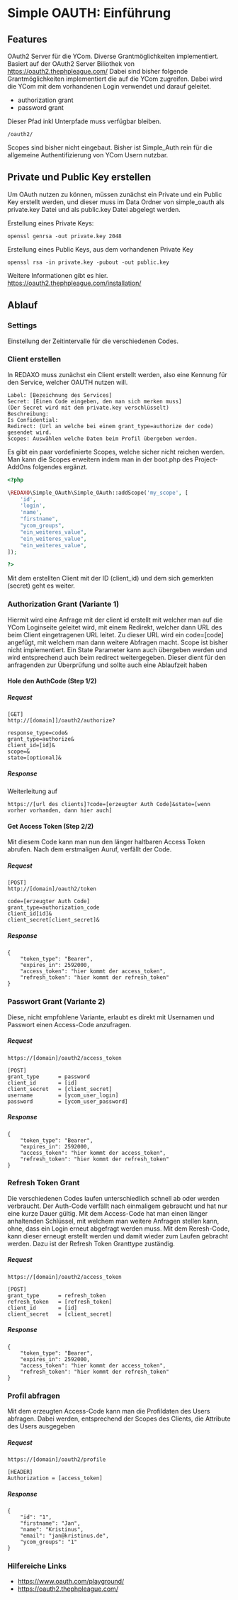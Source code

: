 # Simple OAUTH: Einführung

## Features

OAuth2 Server für die YCom. Diverse Grantmöglichkeiten implementiert. Basiert auf der OAuth2 Server Biliothek von https://oauth2.thephpleague.com/
Dabei sind bisher folgende Grantmöglichkeiten implementiert die auf die YCom zugreifen. Dabei wird die YCom mit dem vorhandenen Login verwendet und darauf geleitet.

* authorization grant
* password grant

Dieser Pfad inkl Unterpfade muss verfügbar bleiben.

<code>/oauth2/</code>

Scopes sind bisher nicht eingebaut. Bisher ist Simple_Auth rein für die allgemeine Authentifizierung von YCom Usern nutzbar.


## Private und Public Key erstellen

Um OAuth nutzen zu können, müssen zunächst ein Private und ein Public Key erstellt werden, und dieser muss im Data Ordner von simple_oauth als private.key Datei und als public.key Datei abgelegt werden.

Erstellung eines Private Keys:

```openssl genrsa -out private.key 2048```

Erstellung eines Public Keys, aus dem vorhandenen Private Key

```openssl rsa -in private.key -pubout -out public.key```

Weitere Informationen gibt es hier.
https://oauth2.thephpleague.com/installation/


## Ablauf

### Settings

Einstellung der Zeitintervalle für die verschiedenen Codes.

### Client erstellen

In REDAXO muss zunächst ein Client erstellt werden, also eine Kennung für den Service, welcher OAUTH nutzen will.

```
Label: [Bezeichnung des Services]
Secret: [Einen Code eingeben, den man sich merken muss]
(Der Secret wird mit dem private.key verschlüsselt)
Beschreibung: 
Is Confidential: 
Redirect: (Url an welche bei einem grant_type=authorize der code) gesendet wird.
Scopes: Auswählen welche Daten beim Profil übergeben werden.
```

Es gibt ein paar vordefinierte Scopes, welche sicher nicht reichen werden. Man kann die Scopes erweitern indem man in der boot.php des Project-AddOns folgendes ergänzt.

```php
<?php

\REDAXO\Simple_OAuth\Simple_OAuth::addScope('my_scope', [
    'id',
    'login',
    'name',
    "firstname",
    "ycom_groups",
    "ein_weiteres_value",
    "ein_weiteres_value",
    "ein_weiteres_value",
]);

?>
```

Mit dem erstellten Client mit der ID (client_id) und dem sich gemerkten (secret) geht es weiter.


### Authorization Grant (Variante 1)

Hiermit wird eine Anfrage mit der client id erstellt mit welcher man auf die YCom Loginseite geleitet wird, mit einem Redirekt, welcher dann URL des beim Client eingetragenen URL leitet. Zu dieser URL wird ein code=[code] angefügt, mit welchem man dann weitere Abfragen macht. Scope ist bisher nicht implementiert. Ein State Parameter kann auch übergeben werden und wird entsprechend auch beim redirect weitergegeben. Dieser dient für den anfragenden zur Überprüfung und sollte auch eine Ablaufzeit haben

#### Hole den AuthCode (Step 1/2)

##### Request

```
[GET]
http://[domain]]/oauth2/authorize?

response_type=code&
grant_type=authorize&
client_id=[id]&
scope=&
state=[optional]&
```

##### Response

Weiterleitung auf

```
https://[url des clients]?code=[erzeugter Auth Code]&state=[wenn vorher vorhanden, dann hier auch]

```

#### Get Access Token (Step 2/2)

Mit diesem Code kann man nun den länger haltbaren Access Token abrufen. Nach dem erstmaligen Auruf, verfällt der Code.

##### Request

```
[POST]
http://[domain]/oauth2/token

code=[erzeugter Auth Code]
grant_type=authorization_code
client_id[id]&
client_secret[client_secret]&

```

##### Response

```
{
    "token_type": "Bearer",
    "expires_in": 2592000,
    "access_token": "hier kommt der access_token",
    "refresh_token": "hier kommt der refresh_token"
}
```

### Passwort Grant (Variante 2)

Diese, nicht empfohlene Variante, erlaubt es direkt mit Usernamen und Passwort einen Access-Code anzufragen.

##### Request

```
https://[domain]/oauth2/access_token

[POST]
grant_type      = password
client_id       = [id]
client_secret   = [client_secret]
username        = [ycom_user_login]
password        = [ycom_user_password]
```

##### Response

```
{
    "token_type": "Bearer",
    "expires_in": 2592000,
    "access_token": "hier kommt der access_token",
    "refresh_token": "hier kommt der refresh_token"
}
```

### Refresh Token Grant

Die verschiedenen Codes laufen unterschiedlich schnell ab oder werden verbraucht. Der Auth-Code verfällt nach einmaligem gebraucht und hat nur eine kurze Dauer gültig. Mit dem Access-Code hat man einen länger anhaltenden Schlüssel, mit welchem man weitere Anfragen stellen kann, ohne, dass ein Login erneut abgefragt werden muss. Mit dem Reresh-Code, kann dieser erneugt erstellt werden und damit wieder zum Laufen gebracht werden. Dazu ist der Refresh Token Granttype zuständig.

##### Request

```
https://[domain]/oauth2/access_token

[POST]
grant_type      = refresh_token
refresh_token   = [refresh_token]
client_id       = [id]
client_secret   = [client_secret]
```


##### Response

```
{
    "token_type": "Bearer",
    "expires_in": 2592000,
    "access_token": "hier kommt der access_token",
    "refresh_token": "hier kommt der refresh_token"
}
```


### Profil abfragen

Mit dem erzeugten Access-Code kann man die Profildaten des Users abfragen. Dabei werden, entsprechend der Scopes des Clients, die Attribute des Users ausgegeben

##### Request

```
https://[domain]/oauth2/profile

[HEADER]
Authorization = [access_token]
```

##### Response

```
{
    "id": "1",
    "firstname": "Jan",
    "name": "Kristinus",
    "email": "jan@kristinus.de",
    "ycom_groups": "1"
}
```


### Hilfereiche Links

* https://www.oauth.com/playground/
* https://oauth2.thephpleague.com/

